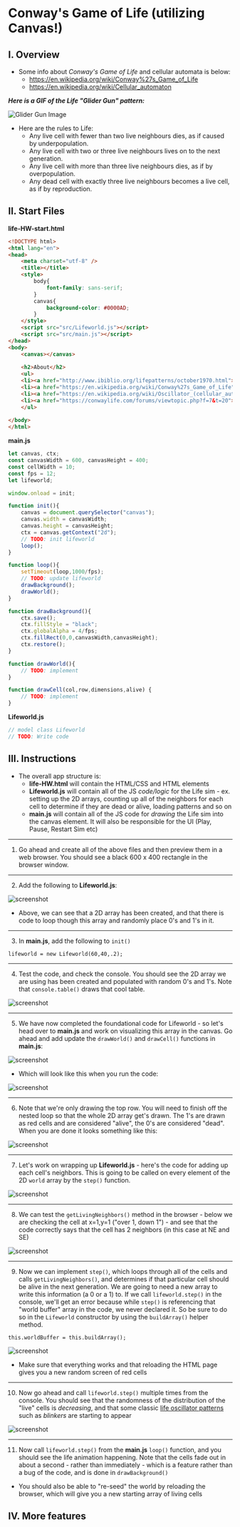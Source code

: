 # Conway's Game of Life (utilizing Canvas!)

## I. Overview
- Some info about *Conway's Game of Life* and cellular automata is below: 
  - https://en.wikipedia.org/wiki/Conway%27s_Game_of_Life
  - https://en.wikipedia.org/wiki/Cellular_automaton


***Here is a GIF of the Life "Glider Gun" pattern:***

![Glider Gun Image](_images/HW-life-gospers-glider-gun.gif)

- Here are the rules to Life:
  - Any live cell with fewer than two live neighbours dies, as if caused by underpopulation.
  - Any live cell with two or three live neighbours lives on to the next generation.
  - Any live cell with more than three live neighbours dies, as if by overpopulation.
  - Any dead cell with exactly three live neighbours becomes a live cell, as if by reproduction.
  
## II. Start Files

**life-HW-start.html**

```html
<!DOCTYPE html>
<html lang="en">
<head>
	<meta charset="utf-8" />
	<title></title>
	<style>
		body{
			font-family: sans-serif;
		}
		canvas{
			background-color: #0000AD;
		}
	</style>
	<script src="src/Lifeworld.js"></script>
	<script src="src/main.js"></script>
</head>
<body>
	<canvas></canvas>
	
	<h2>About</h2>
	<ul>
	<li><a href="http://www.ibiblio.org/lifepatterns/october1970.html"><i>MATHEMATICAL GAMES - The fantastic combinations of John Conway's new solitaire game "life"</i></a> by Martin Gardner</li>
	<li><a href="https://en.wikipedia.org/wiki/Conway%27s_Game_of_Life">Wikipedia entry about Conway's Game of Life</a></li>
	<li><a href="https://en.wikipedia.org/wiki/Oscillator_(cellular_automaton)">https://en.wikipedia.org/wiki/Oscillator_(cellular_automaton)</a></li>
	<li><a href="https://conwaylife.com/forums/viewtopic.php?f=7&t=20">https://conwaylife.com/forums/viewtopic.php?f=7&t=20</a></li>
	</ul>
	
</body>
</html>
```

**main.js**

```js
let canvas, ctx;
const canvasWidth = 600, canvasHeight = 400;
const cellWidth = 10;
const fps = 12;
let lifeworld;

window.onload = init;

function init(){
	canvas = document.querySelector("canvas");
	canvas.width = canvasWidth;
	canvas.height = canvasHeight;
	ctx = canvas.getContext("2d");
	// TODO: init lifeworld
	loop();
}

function loop(){
	setTimeout(loop,1000/fps);
	// TODO: update lifeworld
	drawBackground();
	drawWorld();
}

function drawBackground(){
	ctx.save();
	ctx.fillStyle = "black";
	ctx.globalAlpha = 4/fps;
	ctx.fillRect(0,0,canvasWidth,canvasHeight);
	ctx.restore();
}

function drawWorld(){
	// TODO: implement
}

function drawCell(col,row,dimensions,alive) {
	// TODO: implement
}
```

**Lifeworld.js**

```js
// model class Lifeworld
// TODO: Write code
```


## III. Instructions

- The overall app structure is:
  - **life-HW.html** will contain the HTML/CSS and HTML elements
  - **Lifeworld.js** will contain all of the JS *code/logic* for the Life sim - ex. setting up the 2D arrays, counting up all of the neighbors for each cell to determine if they are dead or alive, loading patterns and so on
  - **main.js** will contain all of the JS code for *drawing* the Life sim into the canvas element. It will also be responsible for the UI (Play, Pause, Restart Sim etc)

<hr>

1) Go ahead and create all of the above files and then preview them in a web browser. You should see a black 600 x 400 rectangle in the browser window.

<hr>

2) Add the following to **Lifeworld.js**:

![screenshot](_images/HW-canvas-life-1.jpg)

- Above, we can see that a 2D array has been created, and that there is code to loop though this array and randomly place 0's and 1's in it. 

<hr>

3) In **main.js**, add the following to `init()`

`lifeworld = new Lifeworld(60,40,.2);`

<hr>

4) Test the code, and check the console. You should see the 2D array we are using has been created and populated with random 0's and 1's. Note that `console.table()` draws that cool table.

![screenshot](_images/HW-canvas-life-2.jpg)

<hr>

5) We have now completed the foundational code for Lifeworld - so let's head over to **main.js** and work on visualizing this array in the canvas. Go ahead and add update the `drawWorld()` and `drawCell()` functions in **main.js**:

![screenshot](_images/HW-canvas-life-3.jpg)

- Which will look like this when you run the code:

![screenshot](_images/HW-canvas-life-4.jpg)

<hr>

6) Note that we're only drawing the top row. You will need to finish off the nested loop so that the whole 2D array get's drawn. The 1's are drawn as red cells and are considered "alive", the 0's are considered "dead".  When you are done it looks something like this:

![screenshot](_images/HW-canvas-life-5.jpg)

<hr>

7) Let's work on wrapping up **Lifeworld.js** - here's the code for adding up each cell's neighbors. This is going to be called on every element of the 2D `world` array by the `step()` function. 

![screenshot](_images/HW-canvas-life-6.jpg)

<hr>

8) We can test the `getLivingNeighbors()` method in the browser - below we are checking the cell at x=1,y=1 ("over 1, down 1") - and see that the code correctly says that the cell has 2 neighbors (in this case at NE and SE)

![screenshot](_images/HW-canvas-life-7.jpg)

<hr>

9) Now we can implement `step()`, which loops through all of the cells and calls `getLivingNeighbors()`, and determines if that particular cell should be alive in the next generation. We are going to need a new array to write this information (a 0 or a 1) to. If we call `lifeworld.step()` in the console, we'll get an error because while `step()` is referencing that "world buffer" array in the code, we never declared it. So be sure to do so in the `Lifeworld` constructor by using the `buildArray()` helper method.

`this.worldBuffer = this.buildArray();`

![screenshot](_images/HW-canvas-life-8.jpg)

- Make sure that everything works and that reloading the HTML page gives you a new random screen of red cells

<hr>

10) Now go ahead and call `lifeworld.step()` multiple times from the console. You should see that the randomness of the distribution of the "live" cells is *decreasing*, and that some classic [life oscillator patterns](https://en.wikipedia.org/wiki/Oscillator_(cellular_automaton)) such as *blinkers* are starting to appear

![screenshot](_images/HW-canvas-life-9.jpg)

<hr>

11) Now call `lifeworld.step()` from the **main.js** `loop()` function, and you should see the life animation happening. Note that the cells fade out in about a second - rather than immediately - which is a feature rather than a bug of the code, and is done in `drawBackground()`

- You should also be able to "re-seed" the world by reloading the browser, which will give you a new starting array of living cells


## IV. More features
